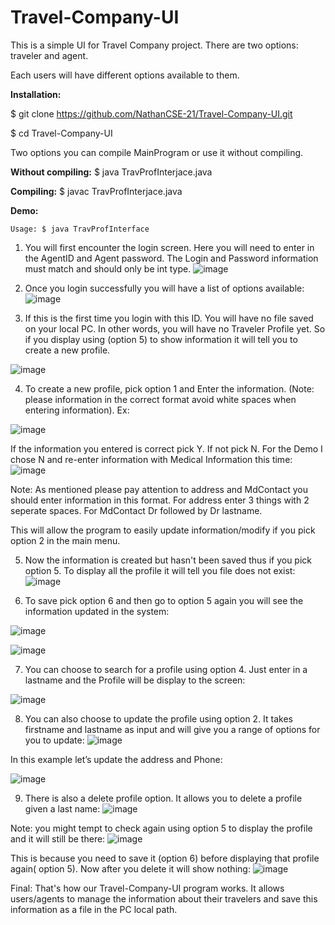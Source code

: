 # Travel-Company-UI
This is a simple UI for Travel Company project. There are two options: traveler and agent.

Each users will have different options available to them. 

**Installation:**

$ git clone https://github.com/NathanCSE-21/Travel-Company-UI.git

$ cd Travel-Company-UI

Two options you can compile MainProgram or use it without compiling.

**Without compiling:**
$ java TravProfInterjace.java

**Compiling:**
$ javac TravProfInterjace.java




**Demo:**

	Usage: $ java TravProfInterface

1. You will first encounter the login screen. Here you will need to enter in the AgentID and Agent password. The Login and Password information must match and should only be int type.
![image](https://github.uconn.edu/storage/user/3220/files/1807e280-6c43-11ea-9877-49ed53a41c58)


2. Once you login successfully you will have a list of options available: 
![image](https://github.uconn.edu/storage/user/3220/files/2a821c00-6c43-11ea-9b5c-538d72922d87)
	
3. If this is the first time you login with this ID. You will have no file saved on your local PC. In other words, you will have no Traveler Profile yet. So if you display using (option 5) to show information it will tell you to create a new profile. 


![image](https://github.uconn.edu/storage/user/3220/files/3ff74600-6c43-11ea-8964-6566bb27a494)


4. To create a new profile, pick option 1 and Enter the information. (Note: please information in the correct format avoid white spaces when entering information). Ex: 

![image](https://github.uconn.edu/storage/user/3220/files/51d8e900-6c43-11ea-8b1d-63ee6f222b61)


If the information you entered is correct pick Y. If not pick N. For the Demo I chose N and re-enter information with Medical Information this time: 
![image](https://github.uconn.edu/storage/user/3220/files/5b625100-6c43-11ea-88fd-df622810c767)


Note: As mentioned please pay attention to address and MdContact you should enter information in this format. For address enter 3 things with 2 seperate spaces. For MdContact Dr followed by Dr lastname. 

This will allow the program to easily update information/modify if you pick option 2 in the main menu.


5. Now the information is created but hasn't been saved thus if you pick option 5. To display all the profile it will tell you file does not exist: 
![image](https://github.uconn.edu/storage/user/3220/files/6d43f400-6c43-11ea-8b31-c40fdeca493d)


6. To save pick option 6 and then go to option 5 again you will see the information updated in the system: 

![image](https://github.uconn.edu/storage/user/3220/files/7cc33d00-6c43-11ea-9ac4-6327f7c30a21)

![image](https://github.uconn.edu/storage/user/3220/files/8c428600-6c43-11ea-9bf9-f54f142baa55)

	
7. You can choose to search for a profile using option 4. Just enter in a lastname and the Profile will be display to the screen:

![image](https://github.uconn.edu/storage/user/3220/files/9c5a6580-6c43-11ea-9ab6-87990885af3f)


8. You can also choose to update the profile using option 2. It takes firstname and lastname as input and will give you a range of options for you to update: 
![image](https://github.uconn.edu/storage/user/3220/files/b300bc80-6c43-11ea-8759-3364c782bfed)

In this example let’s update the address and Phone:

![image](https://github.uconn.edu/storage/user/3220/files/c01dab80-6c43-11ea-9dc4-3beacbc7254b)

9. There is also a delete profile option. It allows you to delete a profile given a last name: 
![image](https://github.uconn.edu/storage/user/3220/files/1854ad80-6c44-11ea-9857-2f8564988b6e)


Note: you might tempt to check again using option 5 to display the profile and it will still be there: 
![image](https://github.uconn.edu/storage/user/3220/files/f6f3c180-6c43-11ea-9002-afb0d105ef5c)

This is because you need to save it (option 6) before displaying that profile again( option 5).
Now after you delete it will show nothing: 
![image](https://github.uconn.edu/storage/user/3220/files/260a3300-6c44-11ea-85ea-178e2c41cad0)




Final: That's how our Travel-Company-UI program works. It allows users/agents to manage the information about their travelers and save this information as a file in the PC local path.
